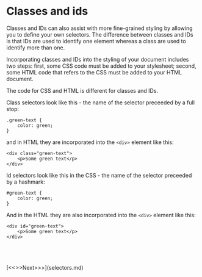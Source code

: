 
# Classes and ids

Classes and IDs can also assist with more fine-grained styling by allowing you to define your own selectors. The difference between classes and IDs is that IDs are used to identify one element whereas a class are used to identify more than one.

Incorporating classes and IDs into the styling of your document includes two steps: first, some CSS code must be added to your stylesheet; second, some HTML code that refers to the CSS must be added to your HTML document. 

The code for CSS and HTML is different for classes and IDs.

Class selectors look like this - the name of the selector preceeded by a full stop:

```
.green-text {
	color: green;
}
```

and in HTML they are incorporated into the `<div>` element like this:

```
<div class="green-text">
	<p>Some green text</p>
</div>
```

Id selectors look like this in the CSS - the name of the selector preceeded by a hashmark:

```
#green-text {
	color: green;
}
```

And in the HTML they are also incorporated into the `<div>` element like this:

```
<div id="green-text">
	<p>Some green text</p>
</div>
```
<br/>
<br/>
<br/>
[<<<Previous<<<](filter.md) | [>>>Next>>>](selectors.md)